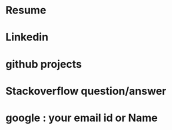 # Resume 
# Linkedin
# github projects
# Stackoverflow question/answer
# google : your email id or Name
# 
